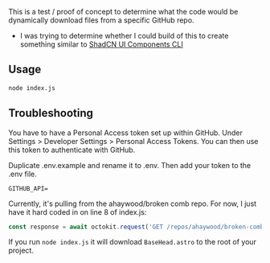 This is a test / proof of concept to determine what the code would be dynamically download files from a specific GitHub repo.

- I was trying to determine whether I could build of this to create something similar to [ShadCN UI Components CLI](https://ui.shadcn.com/docs/cli)

## Usage

```bash
node index.js
```

## Troubleshooting

You have to have a Personal Access token set up within GitHub. Under Settings > Developer Settings > Personal Access Tokens. You can then use this token to authenticate with GitHub.

Duplicate .env.example and rename it to .env. Then add your token to the .env file.

```
GITHUB_API=
```

Currently, it's pulling from the ahaywood/broken comb repo. For now, I just have it hard coded in on line 8 of index.js:

```js
const response = await octokit.request('GET /repos/ahaywood/broken-comb/contents/src/components', {
```

If you run `node index.js` it will download `BaseHead.astro` to the root of your project.
